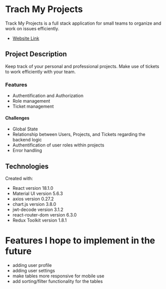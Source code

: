 # Trach My Projects

Track My Projects is a full stack application for
small teams to organize and work on issues efficiently.

- [Website Link](www.trackmyprojects.org)

## Project Description

Keep track of your personal and professional projects.
Make use of tickets to work efficiently with your team.

### Features

- Authentification and Authorization
- Role management
- Ticket management

#### Challenges

- Global State
- Relationship between Users, Projects, and Tickets regarding the backend logic
- Authentification of user roles within projects
- Error handling

## Technologies

Created with:

- React version 18.1.0
- Material UI version 5.6.3
- axios version 0.27.2
- chart.js version 3.8.0
- jwt-decode version 3.1.2
- react-router-dom version 6.3.0
- Redux Toolkit version 1.8.1

# Features I hope to implement in the future

- adding user profile
- adding user settings
- make tables more responsive for mobile use
- add sorting/filter functionality for the tables

